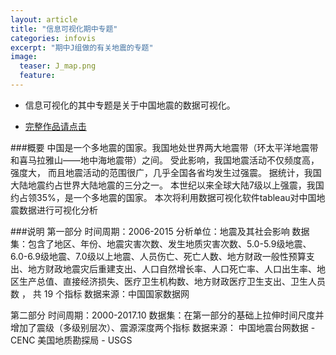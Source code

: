 ```yaml
---
layout: article
title: "信息可视化期中专题"
categories: infovis
excerpt: "期中J组做的有关地震的专题"
image:
  teaser: J_map.png
  feature: 
---
```

<div class="col-md-9" markdown="1" >

- 信息可视化的其中专题是关于中国地震的数据可视化。

- <a href="http://www.elpsycongroo.cc/2017/10/22/china-earthquakes-visualization/" target="_blank"> 完整作品请点击</a>

###概要
中国是一个多地震的国家。我国地处世界两大地震带（环太平洋地震带和喜马拉雅山——地中海地震带）之间。 受此影响，我国地震活动不仅频度高，强度大， 而且地震活动的范围很广，几乎全国各省均发生过强震。 据统计，我国大陆地震约占世界大陆地震的三分之一。 本世纪以来全球大陆7级以上强震，我国约占领35%，是一个多地震的国家。
本次将利用数据可视化软件tableau对中国地震数据进行可视化分析

###说明
第一部分
时间周期：2006-2015
分析单位：地震及其社会影响
数据集：包含了地区、年份、地震灾害次数、发生地质灾害次数、5.0-5.9级地震、6.0-6.9级地震、7.0级以上地震、人员伤亡、死亡人数、地方财政一般性预算支出、地方财政地震灾后重建支出、人口自然增长率、人口死亡率、人口出生率、地区生产总值、直接经济损失、医疗卫生机构数、地方财政医疗卫生支出、卫生人员数 ，
共 19 个指标 
数据来源：中国国家数据网

第二部分
时间周期：2000-2017.10
数据集：在第一部分的基础上拉伸时间尺度并增加了震级（多级别层次）、震源深度两个指标
数据来源： 中国地震台网数据 - CENC   美国地质勘探局 - USGS

</div>